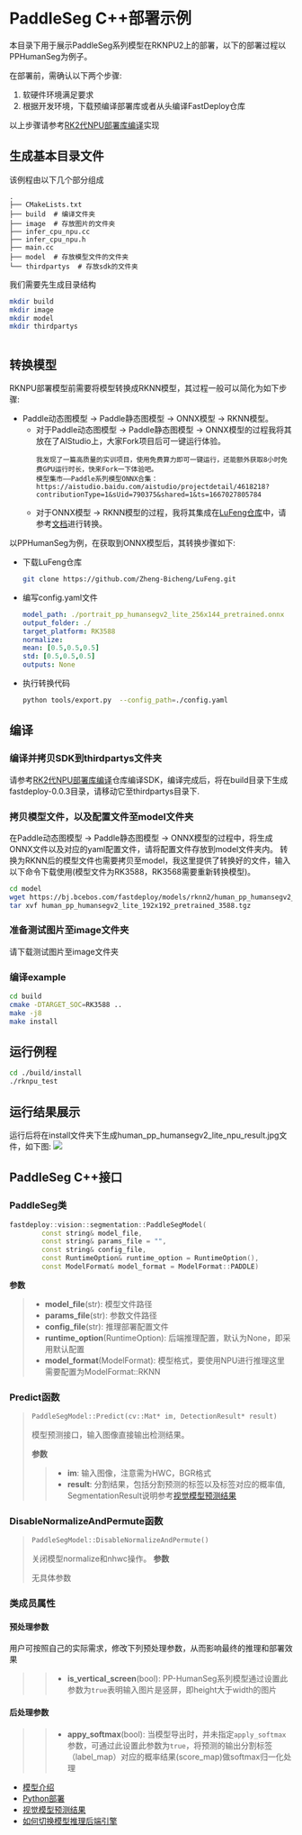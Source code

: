 # PaddleSeg C++部署示例

本目录下用于展示PaddleSeg系列模型在RKNPU2上的部署，以下的部署过程以PPHumanSeg为例子。

在部署前，需确认以下两个步骤:

1. 软硬件环境满足要求
2. 根据开发环境，下载预编译部署库或者从头编译FastDeploy仓库

以上步骤请参考[RK2代NPU部署库编译](../../../../../docs/cn/build_and_install/rknpu2.md)实现

## 生成基本目录文件

该例程由以下几个部分组成
```text
.
├── CMakeLists.txt
├── build  # 编译文件夹
├── image  # 存放图片的文件夹
├── infer_cpu_npu.cc
├── infer_cpu_npu.h
├── main.cc
├── model  # 存放模型文件的文件夹
└── thirdpartys  # 存放sdk的文件夹
```

我们需要先生成目录结构
```bash
mkdir build
mkdir image
mkdir model
mkdir thirdpartys
```


```bash

```

## 转换模型

RKNPU部署模型前需要将模型转换成RKNN模型，其过程一般可以简化为如下步骤:
*   Paddle动态图模型 -> Paddle静态图模型 -> ONNX模型 -> RKNN模型。
    *   对于Paddle动态图模型 -> Paddle静态图模型 -> ONNX模型的过程我将其放在了AIStudio上，大家Fork项目后可一键运行体验。
        ```text
        我发现了一篇高质量的实训项目，使用免费算力即可一键运行，还能额外获取8小时免费GPU运行时长，快来Fork一下体验吧。
        模型集市——Paddle系列模型ONNX合集：https://aistudio.baidu.com/aistudio/projectdetail/4618218?contributionType=1&sUid=790375&shared=1&ts=1667027805784
        ```
    *   对于ONNX模型 -> RKNN模型的过程，我将其集成在[LuFeng仓库](https://github.com/Zheng-Bicheng/LuFeng)中，请参考[文档](https://github.com/Zheng-Bicheng/LuFeng/blob/main/docs/export.md)进行转换。

以PPHumanSeg为例，在获取到ONNX模型后，其转换步骤如下:
* 下载LuFeng仓库
    ```bash
    git clone https://github.com/Zheng-Bicheng/LuFeng.git
    ```
* 编写config.yaml文件
    ```yaml
    model_path: ./portrait_pp_humansegv2_lite_256x144_pretrained.onnx
    output_folder: ./
    target_platform: RK3588
    normalize:
    mean: [0.5,0.5,0.5]
    std: [0.5,0.5,0.5]
    outputs: None
    ```
* 执行转换代码
    ```bash
    python tools/export.py  --config_path=./config.yaml
    ```
  
## 编译

### 编译并拷贝SDK到thirdpartys文件夹

请参考[RK2代NPU部署库编译](../../../../../docs/cn/build_and_install/rknpu2.md)仓库编译SDK，编译完成后，将在build目录下生成
fastdeploy-0.0.3目录，请移动它至thirdpartys目录下.

### 拷贝模型文件，以及配置文件至model文件夹
在Paddle动态图模型 -> Paddle静态图模型 -> ONNX模型的过程中，将生成ONNX文件以及对应的yaml配置文件，请将配置文件存放到model文件夹内。
转换为RKNN后的模型文件也需要拷贝至model，我这里提供了转换好的文件，输入以下命令下载使用(模型文件为RK3588，RK3568需要重新转换模型)。
```bash
cd model
wget https://bj.bcebos.com/fastdeploy/models/rknn2/human_pp_humansegv2_lite_192x192_pretrained_3588.tgz
tar xvf human_pp_humansegv2_lite_192x192_pretrained_3588.tgz
```

### 准备测试图片至image文件夹
请下载测试图片至image文件夹

### 编译example

```bash
cd build
cmake -DTARGET_SOC=RK3588 ..
make -j8
make install
```

## 运行例程

```bash
cd ./build/install
./rknpu_test
```

## 运行结果展示
运行后将在install文件夹下生成human_pp_humansegv2_lite_npu_result.jpg文件，如下图:
![](./human_pp_humansegv2_lite_cpu_result.jpg)

## PaddleSeg C++接口

### PaddleSeg类

```c++
fastdeploy::vision::segmentation::PaddleSegModel(
        const string& model_file,
        const string& params_file = "",
        const string& config_file,
        const RuntimeOption& runtime_option = RuntimeOption(),
        const ModelFormat& model_format = ModelFormat::PADDLE)
```

**参数**

> * **model_file**(str): 模型文件路径
> * **params_file**(str): 参数文件路径
> * **config_file**(str): 推理部署配置文件
> * **runtime_option**(RuntimeOption): 后端推理配置，默认为None，即采用默认配置
> * **model_format**(ModelFormat): 模型格式，要使用NPU进行推理这里需要配置为ModelFormat::RKNN

### Predict函数

> ```c++
> PaddleSegModel::Predict(cv::Mat* im, DetectionResult* result)
> ```
>
> 模型预测接口，输入图像直接输出检测结果。
>
> **参数**
>
> > * **im**: 输入图像，注意需为HWC，BGR格式
> > * **result**: 分割结果，包括分割预测的标签以及标签对应的概率值, SegmentationResult说明参考[视觉模型预测结果](../../../../../docs/api/vision_results/)

### DisableNormalizeAndPermute函数

> ```c++
> PaddleSegModel::DisableNormalizeAndPermute()
> ```
>
> 关闭模型normalize和nhwc操作。
> **参数**
> 
> 无具体参数


### 类成员属性
#### 预处理参数
用户可按照自己的实际需求，修改下列预处理参数，从而影响最终的推理和部署效果

> > * **is_vertical_screen**(bool): PP-HumanSeg系列模型通过设置此参数为`true`表明输入图片是竖屏，即height大于width的图片

#### 后处理参数
> > * **appy_softmax**(bool): 当模型导出时，并未指定`apply_softmax`参数，可通过此设置此参数为`true`，将预测的输出分割标签（label_map）对应的概率结果(score_map)做softmax归一化处理

- [模型介绍](../../)
- [Python部署](../python)
- [视觉模型预测结果](../../../../../docs/api/vision_results/)
- [如何切换模型推理后端引擎](../../../../../docs/cn/faq/how_to_change_backend.md)

